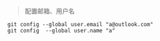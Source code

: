 > 配置邮箱、用户名
```
git config --global user.email "a@outlook.com"
git config  --global user.name "a"
```